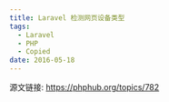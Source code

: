 ```yaml
---
title: Laravel 检测网页设备类型
tags:
  - Laravel
  - PHP
  - Copied
date: 2016-05-18
---
```


源文链接: https://phphub.org/topics/782